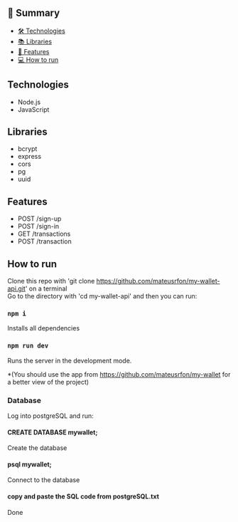 ## 📕 Summary

- [🛠️ Technologies ](#technologies)
- [📚 Libraries ](#libraries)
- [📝 Features](#features)
- [💻 How to run](#how-to-run)

## Technologies
- Node.js
- JavaScript

## Libraries
- bcrypt
- express
- cors
- pg
- uuid

## Features
- POST /sign-up
- POST /sign-in
- GET /transactions
- POST /transaction

## How to run

Clone this repo with 'git clone https://github.com/mateusrfon/my-wallet-api.git' on a terminal <br/>
Go to the directory with 'cd my-wallet-api' and then you can run:

### `npm i`
Installs all dependencies

### `npm run dev`
Runs the server in the development mode.

*(You should use the app from https://github.com/mateusrfon/my-wallet for a better view of the project)

### Database
Log into postgreSQL and run:

#### CREATE DATABASE mywallet;
Create the database

#### psql mywallet;
Connect to the database

#### copy and paste the SQL code from postgreSQL.txt

Done
